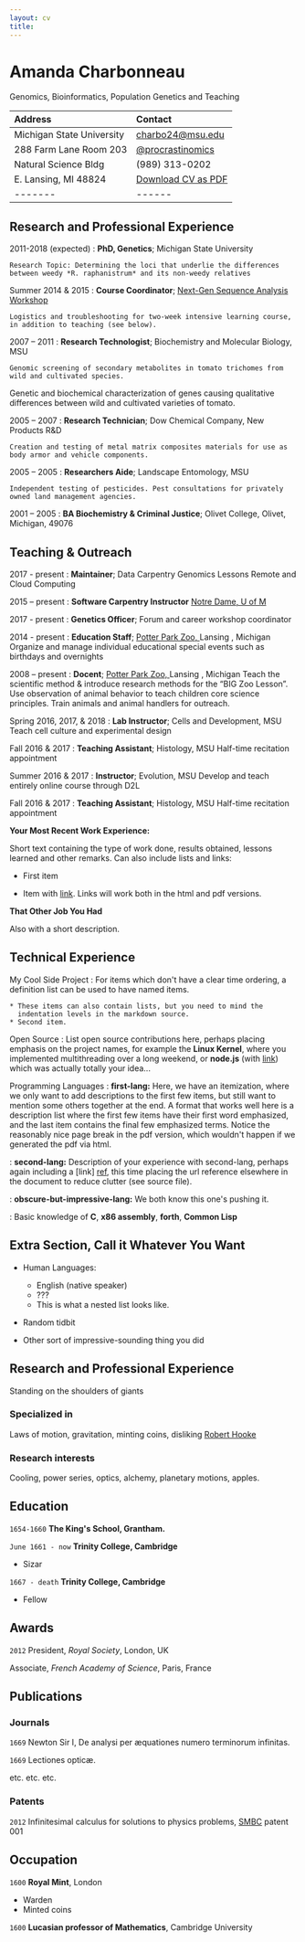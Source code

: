 ```yaml
---
layout: cv
title:
---
```

# Amanda Charbonneau
Genomics, Bioinformatics, Population Genetics and Teaching


| Address | Contact |
| :------ |:--- |
| Michigan State University    | <a href="charbo24@msu.edu">charbo24@msu.edu</a>
| 288 Farm Lane Room 203       |   <a href="https://twitter.com/procrastinomics">@procrastinomics</a>
| Natural Science Bldg         |    (989) 313-0202
| E. Lansing, MI 48824         |  [Download CV as PDF](../AC_web_2017.pdf)
|-------|------|

Research and Professional Experience
---------

2011-2018 (expected)
:   **PhD, Genetics**; Michigan State University

    Research Topic: Determining the loci that underlie the differences between weedy *R. raphanistrum* and its non-weedy relatives

Summer 2014 & 2015
:   **Course Coordinator**; <a href="http://angus.readthedocs.io/en/2015/"> Next-Gen Sequence Analysis Workshop</a>

    Logistics and troubleshooting for two-week intensive learning course, in addition to teaching (see below).

2007 – 2011
:   **Research Technologist**; Biochemistry and Molecular Biology, MSU

    Genomic screening of secondary metabolites in tomato trichomes from wild and cultivated species.
Genetic and biochemical characterization of genes causing qualitative differences between wild and cultivated varieties of tomato.

2005 – 2007
:   **Research Technician**; Dow Chemical Company, New Products R&D

    Creation and testing of metal matrix composites materials for use as body armor and vehicle components.

2005 – 2005
:   **Researchers Aide**; Landscape Entomology, MSU

    Independent testing of pesticides. Pest consultations for privately owned land management agencies.

2001 – 2005
:   **BA Biochemistry & Criminal Justice**; Olivet College, Olivet, Michigan, 49076



Teaching & Outreach
----------

2017 - present
:   **Maintainer**; Data Carpentry Genomics Lessons
    Remote and Cloud Computing

2015 – present
:   **Software Carpentry Instructor** <a href="http://keszybz.github.io/2015-06-25-notre-dame/"> Notre Dame, </a> <a href="http://umswc.github.io/2015-08-26-umswc/"> U of M </a>

2017 - present
:   **Genetics Officer**; Forum and career workshop coordinator

2014 - present
:   **Education Staff**; <a href="http://www.potterparkzoo.org/"> Potter Park Zoo, </a> Lansing , Michigan
    Organize and manage individual educational special events such as birthdays and overnights

2008 – present
:   **Docent**; <a href="http://www.potterparkzoo.org/"> Potter Park Zoo, </a> Lansing , Michigan
    Teach the scientific method & introduce research methods for the “BIG Zoo Lesson”. Use observation of animal behavior to teach children core science principles. Train animals and animal handlers for outreach.

Spring 2016, 2017, & 2018
:   **Lab Instructor**;  Cells and Development, MSU
    Teach cell culture and experimental design

Fall 2016 & 2017
:   **Teaching Assistant**; Histology, MSU
    Half-time recitation appointment

Summer 2016 & 2017
:   **Instructor**; Evolution, MSU
    Develop and teach entirely online course through D2L

Fall 2016 & 2017
:   **Teaching Assistant**; Histology, MSU
    Half-time recitation appointment


**Your Most Recent Work Experience:**

Short text containing the type of work done, results obtained,
lessons learned and other remarks. Can also include lists and
links:

* First item

* Item with [link](http://www.example.com). Links will work both in
  the html and pdf versions.

**That Other Job You Had**

Also with a short description.

Technical Experience
--------------------

My Cool Side Project
:   For items which don't have a clear time ordering, a definition
    list can be used to have named items.

    * These items can also contain lists, but you need to mind the
      indentation levels in the markdown source.
    * Second item.

Open Source
:   List open source contributions here, perhaps placing emphasis on
    the project names, for example the **Linux Kernel**, where you
    implemented multithreading over a long weekend, or **node.js**
    (with [link](http://nodejs.org)) which was actually totally
    your idea...

Programming Languages
:   **first-lang:** Here, we have an itemization, where we only want
    to add descriptions to the first few items, but still want to
    mention some others together at the end. A format that works well
    here is a description list where the first few items have their
    first word emphasized, and the last item contains the final few
    emphasized terms. Notice the reasonably nice page break in the pdf
    version, which wouldn't happen if we generated the pdf via html.

:   **second-lang:** Description of your experience with second-lang,
    perhaps again including a [link] [ref], this time placing the url
    reference elsewhere in the document to reduce clutter (see source
    file).

:   **obscure-but-impressive-lang:** We both know this one's pushing
    it.

:   Basic knowledge of **C**, **x86 assembly**, **forth**, **Common Lisp**

[ref]: https://github.com/githubuser/superlongprojectname

Extra Section, Call it Whatever You Want
----------------------------------------

* Human Languages:

     * English (native speaker)
     * ???
     * This is what a nested list looks like.

* Random tidbit

* Other sort of impressive-sounding thing you did

## Research and Professional Experience

Standing on the shoulders of giants

### Specialized in

Laws of motion, gravitation, minting coins, disliking [Robert Hooke](http://en.wikipedia.org/wiki/Robert_Hooke)


### Research interests

Cooling, power series, optics, alchemy, planetary motions, apples.


## Education

`1654-1660`
__The King's School, Grantham.__

`June 1661 - now`
__Trinity College, Cambridge__

- Sizar

`1667 - death`
__Trinity College, Cambridge__

- Fellow



## Awards

`2012`
President, *Royal Society*, London, UK

Associate, *French Academy of Science*, Paris, France



## Publications

<!-- A list is also available [online](http://scholar.google.co.uk/citations?user=LTOTl0YAAAAJ) -->

### Journals

`1669`
Newton Sir I, De analysi per æquationes numero terminorum infinitas.

`1669`
Lectiones opticæ.

etc. etc. etc.

### Patents

`2012`
Infinitesimal calculus for solutions to physics problems, [SMBC](http://www.techdirt.com/articles/20121011/09312820678/if-patents-had-been-around-time-newton.shtml) patent 001


## Occupation

`1600`
__Royal Mint__, London

- Warden
- Minted coins

`1600`
__Lucasian professor of Mathematics__, Cambridge University



<!-- ### Footer

Last updated: May 2013 -->
